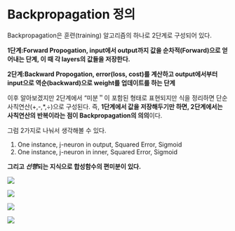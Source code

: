 # Backpropagation 정의

Backpropagation은 훈련(training) 알고리즘의 하나로 2단계로 구성되어 있다.



**1단계:Forward Propogation, input에서 output까지 값을 순차적(Forward)으로 얻어내는 단계, 이 때 각 layers의 값들을 저장한다.**

**2단계:Backward Propogation, error(loss, cost)를 계산하고 output에서부터 input으로 역순(backward)으로 weight를 업데이트를 하는 단계**

이후 알아보겠지만 2단계에서 “미분＂이 포함된 형태로 표현되지만 식을 정리하면 단순 사칙연산(+,-,*,÷)으로 구성된다. 즉, **1단계에서 값을 저장해두기만 하면, 2단계에서는 사칙연산의 반복이라는 점이 Backpropagation의 의의**이다.



그럼 2가지로 나눠서 생각해볼 수 있다.

1. One instance, j-neuron in output, Squared Error, Sigmoid
2. One instance, j-neuron in inner, Squared Error, Sigmoid

**그리고 *선행*되는 지식으로 합성함수의 편미분이 있다.**

![](https://ws2.sinaimg.cn/large/006tNc79gy1fz66139m9vj30bg0440st.jpg)

![](https://ws3.sinaimg.cn/large/006tNc79gy1fz662q9eqij31es0u00wt.jpg)

![](https://ws4.sinaimg.cn/large/006tNc79gy1fz765bl9bnj30u0194qfl.jpg)

![](https://ws4.sinaimg.cn/large/006tNc79gy1fz765jepq9j30u01494dx.jpg)

